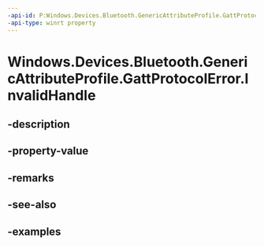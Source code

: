 ```yaml
---
-api-id: P:Windows.Devices.Bluetooth.GenericAttributeProfile.GattProtocolError.InvalidHandle
-api-type: winrt property
---
```


<!-- Property syntax.
public byte InvalidHandle { get; }
-->

# Windows.Devices.Bluetooth.GenericAttributeProfile.GattProtocolError.InvalidHandle

## -description

## -property-value

## -remarks

## -see-also

## -examples

